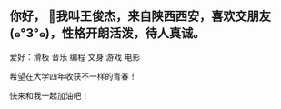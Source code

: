 ## 你好， 👋我叫王俊杰，来自陕西西安，喜欢交朋友(๑°3°๑)，性格开朗活泼，待人真诚。

   爱好：滑板 音乐 编程 文身 游戏 电影
   
   希望在大学四年收获不一样的青春！

   快来和我一起加油吧！

<!--
**PsychoRiner/PsychoRiner** is a ✨ _special_ ✨ repository because its `README.md` (this file) appears on your GitHub profile.

Here are some ideas to get you started:

-爱好：滑板 文身 编程 游戏 电影 音乐

- 🌱我正在学...
- 👯 I’m looking to collaborate on ......
- 💬 Ask me about ...
- 📫 How to reach me: ...
- 😄 Pronouns: ...
- ⚡ Fun fact: ...
-->
